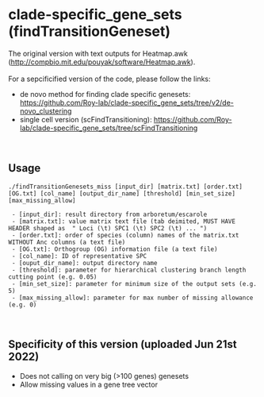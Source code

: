 # clade-specific_gene_sets (findTransitionGeneset)
The original version with text outputs for Heatmap.awk (http://compbio.mit.edu/pouyak/software/Heatmap.awk).<br><br>
For a sepcificified version of the code, please follow the links:<br>
- de novo method for finding clade specific genesets: https://github.com/Roy-lab/clade-specific_gene_sets/tree/v2/de-novo_clustering
- single cell version (scFindTransitioning): https://github.com/Roy-lab/clade-specific_gene_sets/tree/scFindTransitioning
<br>

## Usage
```
./findTransitionGenesets_miss [input_dir] [matrix.txt] [order.txt] [OG.txt] [col_name] [output_dir_name] [threshold] [min_set_size] [max_missing_allow]

 - [input_dir]: result directory from arboretum/escarole
 - [matrix.txt]: value matrix text file (tab deimited, MUST HAVE HEADER shaped as  " Loci (\t) SPC1 (\t) SPC2 (\t) ... ")
 - [order.txt]: order of species (column) names of the matrix.txt WITHOUT Anc columns (a text file)
 - [OG.txt]: Orthogroup (OG) information file (a text file)
 - [col_name]: ID of representative SPC
 - [ouput_dir_name]: output directory name
 - [threshold]: parameter for hierarchical clustering branch length cutting point (e.g. 0.05)
 - [min_set_size]: parameter for minimum size of the output sets (e.g. 5)
 - [max_missing_allow]: parameter for max number of missing allowance (e.g. 0)
```
<br>

## Specificity of this version (uploaded Jun 21st 2022)
- Does not calling on very big (>100 genes) genesets
- Allow missing values in a gene tree vector
